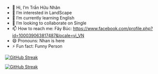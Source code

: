- 👋 Hi, I’m Trần Hữu Nhân
- 👀 I’m interested in LandScape
- 🌱 I’m currently learning English
- 💞️ I’m looking to collaborate on Single
- 📫 How to reach me: Fây Búc: https://www.facebook.com/profile.php?id=100039063817487&locale=vi_VN
- 😄 Pronouns: Nhan is here
- ⚡ Fun fact: Funny Person

[![GitHub Streak](https://streak-stats.demolab.com?user=NhanhHere)](https://git.io/streak-stats)

<a href="https://git.io/streak-stats"><img src="https://github-readme-streak-stats.herokuapp.com?user=NhanHere&theme=prussian" alt="GitHub Streak" /></a>
